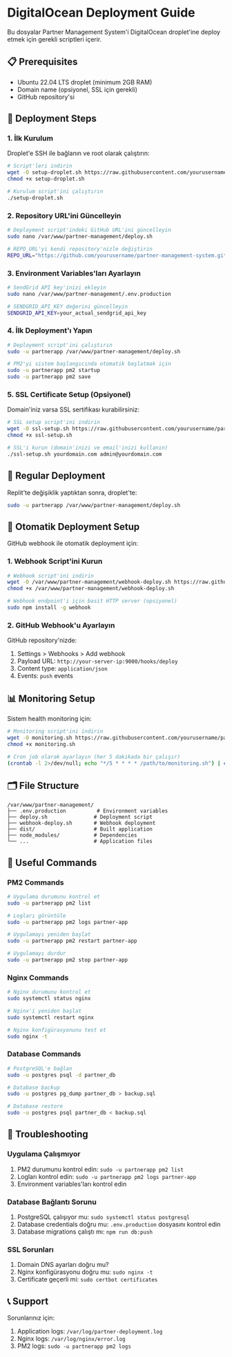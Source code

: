 # DigitalOcean Deployment Guide

Bu dosyalar Partner Management System'i DigitalOcean droplet'ine deploy etmek için gerekli scriptleri içerir.

## 📋 Prerequisites

- Ubuntu 22.04 LTS droplet (minimum 2GB RAM)
- Domain name (opsiyonel, SSL için gerekli)
- GitHub repository'si

## 🚀 Deployment Steps

### 1. İlk Kurulum

Droplet'e SSH ile bağlanın ve root olarak çalıştırın:

```bash
# Script'leri indirin
wget -O setup-droplet.sh https://raw.githubusercontent.com/yourusername/partner-management-system/main/deploy/setup-droplet.sh
chmod +x setup-droplet.sh

# Kurulum script'ini çalıştırın
./setup-droplet.sh
```

### 2. Repository URL'ini Güncelleyin

```bash
# Deployment script'indeki GitHub URL'ini güncelleyin
sudo nano /var/www/partner-management/deploy.sh

# REPO_URL'yi kendi repository'nizle değiştirin
REPO_URL="https://github.com/yourusername/partner-management-system.git"
```

### 3. Environment Variables'ları Ayarlayın

```bash
# SendGrid API key'inizi ekleyin
sudo nano /var/www/partner-management/.env.production

# SENDGRID_API_KEY değerini güncelleyin
SENDGRID_API_KEY=your_actual_sendgrid_api_key
```

### 4. İlk Deployment'ı Yapın

```bash
# Deployment script'ini çalıştırın
sudo -u partnerapp /var/www/partner-management/deploy.sh

# PM2'yi sistem başlangıcında otomatik başlatmak için
sudo -u partnerapp pm2 startup
sudo -u partnerapp pm2 save
```

### 5. SSL Certificate Setup (Opsiyonel)

Domain'iniz varsa SSL sertifikası kurabilirsiniz:

```bash
# SSL setup script'ini indirin
wget -O ssl-setup.sh https://raw.githubusercontent.com/yourusername/partner-management-system/main/deploy/ssl-setup.sh
chmod +x ssl-setup.sh

# SSL'i kurun (domain'inizi ve email'inizi kullanın)
./ssl-setup.sh yourdomain.com admin@yourdomain.com
```

## 🔄 Regular Deployment

Replit'te değişiklik yaptıktan sonra, droplet'te:

```bash
sudo -u partnerapp /var/www/partner-management/deploy.sh
```

## 🤖 Otomatik Deployment Setup

GitHub webhook ile otomatik deployment için:

### 1. Webhook Script'ini Kurun

```bash
# Webhook script'ini indirin
wget -O /var/www/partner-management/webhook-deploy.sh https://raw.githubusercontent.com/yourusername/partner-management-system/main/deploy/webhook-deploy.sh
chmod +x /var/www/partner-management/webhook-deploy.sh

# Webhook endpoint'i için basit HTTP server (opsiyonel)
sudo npm install -g webhook
```

### 2. GitHub Webhook'u Ayarlayın

GitHub repository'nizde:
1. Settings > Webhooks > Add webhook
2. Payload URL: `http://your-server-ip:9000/hooks/deploy`
3. Content type: `application/json`
4. Events: `push` events

## 📊 Monitoring Setup

Sistem health monitoring için:

```bash
# Monitoring script'ini indirin
wget -O monitoring.sh https://raw.githubusercontent.com/yourusername/partner-management-system/main/deploy/monitoring.sh
chmod +x monitoring.sh

# Cron job olarak ayarlayın (her 5 dakikada bir çalışır)
(crontab -l 2>/dev/null; echo "*/5 * * * * /path/to/monitoring.sh") | crontab -
```

## 🗂️ File Structure

```
/var/www/partner-management/
├── .env.production          # Environment variables
├── deploy.sh               # Deployment script
├── webhook-deploy.sh       # Webhook deployment
├── dist/                   # Built application
├── node_modules/           # Dependencies
└── ...                     # Application files
```

## 🔧 Useful Commands

### PM2 Commands
```bash
# Uygulama durumunu kontrol et
sudo -u partnerapp pm2 list

# Logları görüntüle
sudo -u partnerapp pm2 logs partner-app

# Uygulamayı yeniden başlat
sudo -u partnerapp pm2 restart partner-app

# Uygulamayı durdur
sudo -u partnerapp pm2 stop partner-app
```

### Nginx Commands
```bash
# Nginx durumunu kontrol et
sudo systemctl status nginx

# Nginx'i yeniden başlat
sudo systemctl restart nginx

# Nginx konfigürasyonunu test et
sudo nginx -t
```

### Database Commands
```bash
# PostgreSQL'e bağlan
sudo -u postgres psql -d partner_db

# Database backup
sudo -u postgres pg_dump partner_db > backup.sql

# Database restore
sudo -u postgres psql partner_db < backup.sql
```

## 🚨 Troubleshooting

### Uygulama Çalışmıyor
1. PM2 durumunu kontrol edin: `sudo -u partnerapp pm2 list`
2. Logları kontrol edin: `sudo -u partnerapp pm2 logs partner-app`
3. Environment variables'ları kontrol edin

### Database Bağlantı Sorunu
1. PostgreSQL çalışıyor mu: `sudo systemctl status postgresql`
2. Database credentials doğru mu: `.env.production` dosyasını kontrol edin
3. Database migrations çalıştı mı: `npm run db:push`

### SSL Sorunları
1. Domain DNS ayarları doğru mu?
2. Nginx konfigürasyonu doğru mu: `sudo nginx -t`
3. Certificate geçerli mi: `sudo certbot certificates`

## 📞 Support

Sorunlarınız için:
1. Application logs: `/var/log/partner-deployment.log`
2. Nginx logs: `/var/log/nginx/error.log`
3. PM2 logs: `sudo -u partnerapp pm2 logs`